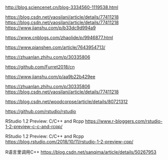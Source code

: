 http://blog.sciencenet.cn/blog-3334560-1119538.html

https://blog.csdn.net/yaosilani/article/details/77411218
https://blog.csdn.net/yaosilani/article/details/77411218
https://www.jianshu.com/p/b33dc9d994a9



https://www.cnblogs.com/zhaolide/p/9946877.html


https://www.pianshen.com/article/7643954713/


https://zhuanlan.zhihu.com/p/30335806


https://github.com/Furret2018/cn

https://www.jianshu.com/p/aa9b22b429ee

https://zhuanlan.zhihu.com/p/30335806
https://blog.csdn.net/yaosilani/article/details/77411218

https://blog.csdn.net/woodcorpse/article/details/80721312

https://github.com/rstudio/rstudio








RStudio 1.2 Preview: C/C++ and Rcpp
https://www.r-bloggers.com/rstudio-1-2-preview-c-c-and-rcpp/


RStudio 1.2 Preview: C/C++ and Rcpp
https://blog.rstudio.com/2018/10/11/rstudio-1-2-preview-cpp/

R语言里调用C++
https://blog.csdn.net/sanqima/article/details/50267953
